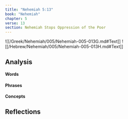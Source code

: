 ```yaml
---
title: "Nehemiah 5:13"
book: "Nehemiah"
chapter: 5
verse: 13
section: Nehemiah Stops Oppression of the Poor
---
```

![[/Greek/Nehemiah/005/Nehemiah-005-013G.md#Text]]
![[/Hebrew/Nehemiah/005/Nehemiah-005-013H.md#Text]]

## Analysis

#### Words

#### Phrases

#### Concepts

## Reflections
